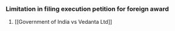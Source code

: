 ### Limitation in filing execution petition for foreign award

1. [[Government of India vs Vedanta Ltd]]
